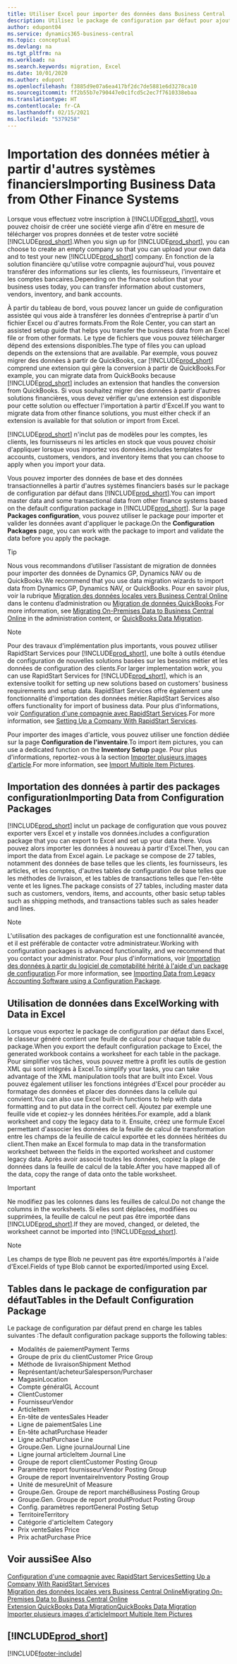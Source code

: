 ```yaml
---
title: Utiliser Excel pour importer des données dans Business Central
description: Utilisez le package de configuration par défaut pour ajouter des données client dans Excel et les importer ensuite dans Business Central.
author: edupont04
ms.service: dynamics365-business-central
ms.topic: conceptual
ms.devlang: na
ms.tgt_pltfrm: na
ms.workload: na
ms.search.keywords: migration, Excel
ms.date: 10/01/2020
ms.author: edupont
ms.openlocfilehash: f3885d9e07a6ea417bf2dc7de5881e6d3278ca10
ms.sourcegitcommit: ff2b55b7e790447e0c1fcd5c2ec7f7610338ebaa
ms.translationtype: HT
ms.contentlocale: fr-CA
ms.lasthandoff: 02/15/2021
ms.locfileid: "5379258"
---
```

# <a name="importing-business-data-from-other-finance-systems"></a><span data-ttu-id="57aa1-103">Importation des données métier à partir d'autres systèmes financiers</span><span class="sxs-lookup"><span data-stu-id="57aa1-103">Importing Business Data from Other Finance Systems</span></span>

<span data-ttu-id="57aa1-104">Lorsque vous effectuez votre inscription à [!INCLUDE[prod_short](includes/prod_short.md)], vous pouvez choisir de créer une société vierge afin d'être en mesure de télécharger vos propres données et de tester votre société [!INCLUDE[prod_short](includes/prod_short.md)].</span><span class="sxs-lookup"><span data-stu-id="57aa1-104">When you sign up for [!INCLUDE[prod_short](includes/prod_short.md)], you can choose to create an empty company so that you can upload your own data and to test your new [!INCLUDE[prod_short](includes/prod_short.md)] company.</span></span> <span data-ttu-id="57aa1-105">En fonction de la solution financière qu'utilise votre compagnie aujourd'hui, vous pouvez transférer des informations sur les clients, les fournisseurs, l'inventaire et les comptes bancaires.</span><span class="sxs-lookup"><span data-stu-id="57aa1-105">Depending on the finance solution that your business uses today, you can transfer information about customers, vendors, inventory, and bank accounts.</span></span>  

<span data-ttu-id="57aa1-106">À partir du tableau de bord, vous pouvez lancer un guide de configuration assistée qui vous aide à transférer les données d'entreprise à partir d'un fichier Excel ou d'autres formats.</span><span class="sxs-lookup"><span data-stu-id="57aa1-106">From the Role Center, you can start an assisted setup guide that helps you transfer the business data from an Excel file or from other formats.</span></span> <span data-ttu-id="57aa1-107">Le type de fichiers que vous pouvez télécharger dépend des extensions disponibles.</span><span class="sxs-lookup"><span data-stu-id="57aa1-107">The type of files you can upload depends on the extensions that are available.</span></span> <span data-ttu-id="57aa1-108">Par exemple, vous pouvez migrer des données à partir de QuickBooks, car [!INCLUDE[prod_short](includes/prod_short.md)] comprend une extension qui gère la conversion à partir de QuickBooks.</span><span class="sxs-lookup"><span data-stu-id="57aa1-108">For example, you can migrate data from QuickBooks because [!INCLUDE[prod_short](includes/prod_short.md)] includes an extension that handles the conversion from QuickBooks.</span></span> <span data-ttu-id="57aa1-109">Si vous souhaitez migrer des données à partir d'autres solutions financières, vous devez vérifier qu'une extension est disponible pour cette solution ou effectuer l'importation à partir d'Excel.</span><span class="sxs-lookup"><span data-stu-id="57aa1-109">If you want to migrate data from other finance solutions, you must either check if an extension is available for that solution or import from Excel.</span></span>  

[!INCLUDE[prod_short](includes/prod_short.md)] <span data-ttu-id="57aa1-110">n'inclut pas de modèles pour les comptes, les clients, les fournisseurs ni les articles en stock que vous pouvez choisir d'appliquer lorsque vous importez vos données.</span><span class="sxs-lookup"><span data-stu-id="57aa1-110">includes templates for accounts, customers, vendors, and inventory items that you can choose to apply when you import your data.</span></span>

<span data-ttu-id="57aa1-111">Vous pouvez importer des données de base et des données transactionnelles à partir d'autres systèmes financiers basés sur le package de configuration par défaut dans [!INCLUDE[prod_short](includes/prod_short.md)].</span><span class="sxs-lookup"><span data-stu-id="57aa1-111">You can import master data and some transactional data from other finance systems based on the default configuration package in [!INCLUDE[prod_short](includes/prod_short.md)].</span></span> <span data-ttu-id="57aa1-112">Sur la page **Packages configuration**, vous pouvez utiliser le package pour importer et valider les données avant d'appliquer le package.</span><span class="sxs-lookup"><span data-stu-id="57aa1-112">On the **Configuration Packages** page, you can work with the package to import and validate the data before you apply the package.</span></span>  

> [!TIP]  
> <span data-ttu-id="57aa1-113">Nous vous recommandons d’utiliser l’assistant de migration de données pour importer des données de Dynamics GP, Dynamics NAV ou de QuickBooks.</span><span class="sxs-lookup"><span data-stu-id="57aa1-113">We recommend that you use data migration wizards to import data from Dynamics GP, Dynamics NAV, or QuickBooks.</span></span> <span data-ttu-id="57aa1-114">Pour en savoir plus, voir la rubrique [Migration des données locales vers Business Central Online](/dynamics365/business-central/dev-itpro/administration/migrate-data) dans le contenu d’administration ou [Migration de données QuickBooks](ui-extensions-quickbooks-data-migration.md).</span><span class="sxs-lookup"><span data-stu-id="57aa1-114">For more information, see [Migrating On-Premises Data to Business Central Online](/dynamics365/business-central/dev-itpro/administration/migrate-data) in the administration content, or [QuickBooks Data Migration](ui-extensions-quickbooks-data-migration.md).</span></span>

> [!NOTE]  
> <span data-ttu-id="57aa1-115">Pour des travaux d'implémentation plus importants, vous pouvez utiliser RapidStart Services pour [!INCLUDE[prod_short](includes/prod_short.md)], une boîte à outils étendue de configuration de nouvelles solutions basées sur les besoins métier et les données de configuration des clients.</span><span class="sxs-lookup"><span data-stu-id="57aa1-115">For larger implementation work, you can use RapidStart Services for [!INCLUDE[prod_short](includes/prod_short.md)], which is an extensive toolkit for setting up new solutions based on customers' business requirements and setup data.</span></span> <span data-ttu-id="57aa1-116">RapidStart Services offre également une fonctionnalité d'importation des données métier.</span><span class="sxs-lookup"><span data-stu-id="57aa1-116">RapidStart Services also offers functionality for import of business data.</span></span> <span data-ttu-id="57aa1-117">Pour plus d'informations, voir [Configuration d'une compagnie avec RapidStart Services](admin-set-up-a-company-with-rapidstart.md).</span><span class="sxs-lookup"><span data-stu-id="57aa1-117">For more information, see [Setting Up a Company With RapidStart Services](admin-set-up-a-company-with-rapidstart.md).</span></span>

<span data-ttu-id="57aa1-118">Pour importer des images d'article, vous pouvez utiliser une fonction dédiée sur la page **Configuration de l'inventaire**.</span><span class="sxs-lookup"><span data-stu-id="57aa1-118">To import item pictures, you can use a dedicated function on the **Inventory Setup** page.</span></span> <span data-ttu-id="57aa1-119">Pour plus d'informations, reportez-vous à la section [Importer plusieurs images d'article](inventory-how-import-item-pictures.md).</span><span class="sxs-lookup"><span data-stu-id="57aa1-119">For more information, see [Import Multiple Item Pictures](inventory-how-import-item-pictures.md).</span></span>

## <a name="importing-data-from-configuration-packages"></a><span data-ttu-id="57aa1-120">Importation des données à partir des packages configuration</span><span class="sxs-lookup"><span data-stu-id="57aa1-120">Importing Data from Configuration Packages</span></span>
[!INCLUDE[prod_short](includes/prod_short.md)] <span data-ttu-id="57aa1-121">inclut un package de configuration que vous pouvez exporter vers Excel et y installe vos données.</span><span class="sxs-lookup"><span data-stu-id="57aa1-121">includes a configuration package that you can export to Excel and set up your data there.</span></span> <span data-ttu-id="57aa1-122">Vous pouvez alors importer les données à nouveau à partir d'Excel.</span><span class="sxs-lookup"><span data-stu-id="57aa1-122">Then, you can import the data from Excel again.</span></span> <span data-ttu-id="57aa1-123">Le package se compose de 27 tables, notamment des données de base telles que les clients, les fournisseurs, les articles, et les comptes, d'autres tables de configuration de base telles que les méthodes de livraison, et les tables de transactions telles que l'en-tête vente et les lignes.</span><span class="sxs-lookup"><span data-stu-id="57aa1-123">The package consists of 27 tables, including master data such as customers, vendors, items, and accounts, other basic setup tables such as shipping methods, and transactions tables such as sales header and lines.</span></span>  

> [!NOTE]  
>   <span data-ttu-id="57aa1-124">L'utilisation des packages de configuration est une fonctionnalité avancée, et il est préférable de contacter votre administrateur.</span><span class="sxs-lookup"><span data-stu-id="57aa1-124">Working with configuration packages is advanced functionality, and we recommend that you contact your administrator.</span></span> <span data-ttu-id="57aa1-125">Pour plus d'informations, voir [Importation des données à partir du logiciel de comptabilité hérité à l'aide d'un package de configuration](across-import-data-configuration-packages.md).</span><span class="sxs-lookup"><span data-stu-id="57aa1-125">For more information, see [Importing Data from Legacy Accounting Software using a Configuration Package](across-import-data-configuration-packages.md).</span></span>

## <a name="working-with-data-in-excel"></a><span data-ttu-id="57aa1-126">Utilisation de données dans Excel</span><span class="sxs-lookup"><span data-stu-id="57aa1-126">Working with Data in Excel</span></span>
<span data-ttu-id="57aa1-127">Lorsque vous exportez le package de configuration par défaut dans Excel, le classeur généré contient une feuille de calcul pour chaque table du package.</span><span class="sxs-lookup"><span data-stu-id="57aa1-127">When you export the default configuration package to Excel, the generated workbook contains a worksheet for each table in the package.</span></span> <span data-ttu-id="57aa1-128">Pour simplifier vos tâches, vous pouvez mettre à profit les outils de gestion XML qui sont intégrés à Excel.</span><span class="sxs-lookup"><span data-stu-id="57aa1-128">To simplify your tasks, you can take advantage of the XML manipulation tools that are built into Excel.</span></span> <span data-ttu-id="57aa1-129">Vous pouvez également utiliser les fonctions intégrées d'Excel pour procéder au formatage des données et placer des données dans la cellule qui convient.</span><span class="sxs-lookup"><span data-stu-id="57aa1-129">You can also use Excel built-in functions to help with data formatting and to put data in the correct cell.</span></span> <span data-ttu-id="57aa1-130">Ajoutez par exemple une feuille vide et copiez-y les données héritées.</span><span class="sxs-lookup"><span data-stu-id="57aa1-130">For example, add a blank worksheet and copy the legacy data to it.</span></span> <span data-ttu-id="57aa1-131">Ensuite, créez une formule Excel permettant d'associer les données de la feuille de calcul de transformation entre les champs de la feuille de calcul exportée et les données héritées du client.</span><span class="sxs-lookup"><span data-stu-id="57aa1-131">Then make an Excel formula to map data in the transformation worksheet between the fields in the exported worksheet and customer legacy data.</span></span> <span data-ttu-id="57aa1-132">Après avoir associé toutes les données, copiez la plage de données dans la feuille de calcul de la table.</span><span class="sxs-lookup"><span data-stu-id="57aa1-132">After you have mapped all of the data, copy the range of data onto the table worksheet.</span></span>  

> [!IMPORTANT]  
>  <span data-ttu-id="57aa1-133">Ne modifiez pas les colonnes dans les feuilles de calcul.</span><span class="sxs-lookup"><span data-stu-id="57aa1-133">Do not change the columns in the worksheets.</span></span> <span data-ttu-id="57aa1-134">Si elles sont déplacées, modifiées ou supprimées, la feuille de calcul ne peut pas être importée dans [!INCLUDE[prod_short](includes/prod_short.md)].</span><span class="sxs-lookup"><span data-stu-id="57aa1-134">If they are moved, changed, or deleted, the worksheet cannot be imported into [!INCLUDE[prod_short](includes/prod_short.md)].</span></span>

> [!NOTE]
> <span data-ttu-id="57aa1-135">Les champs de type Blob ne peuvent pas être exportés/importés à l'aide d'Excel.</span><span class="sxs-lookup"><span data-stu-id="57aa1-135">Fields of type Blob cannot be exported/imported using Excel.</span></span>

## <a name="tables-in-the-default-configuration-package"></a><span data-ttu-id="57aa1-136">Tables dans le package de configuration par défaut</span><span class="sxs-lookup"><span data-stu-id="57aa1-136">Tables in the Default Configuration Package</span></span>
<span data-ttu-id="57aa1-137">Le package de configuration par défaut prend en charge les tables suivantes :</span><span class="sxs-lookup"><span data-stu-id="57aa1-137">The default configuration package supports the following tables:</span></span>

-   <span data-ttu-id="57aa1-138">Modalités de paiement</span><span class="sxs-lookup"><span data-stu-id="57aa1-138">Payment Terms</span></span>
-   <span data-ttu-id="57aa1-139">Groupe de prix du client</span><span class="sxs-lookup"><span data-stu-id="57aa1-139">Customer Price Group</span></span>
-   <span data-ttu-id="57aa1-140">Méthode de livraison</span><span class="sxs-lookup"><span data-stu-id="57aa1-140">Shipment Method</span></span>
-   <span data-ttu-id="57aa1-141">Représentant/acheteur</span><span class="sxs-lookup"><span data-stu-id="57aa1-141">Salesperson/Purchaser</span></span>
-   <span data-ttu-id="57aa1-142">Magasin</span><span class="sxs-lookup"><span data-stu-id="57aa1-142">Location</span></span>
-   <span data-ttu-id="57aa1-143">Compte général</span><span class="sxs-lookup"><span data-stu-id="57aa1-143">GL Account</span></span>
-   <span data-ttu-id="57aa1-144">Client</span><span class="sxs-lookup"><span data-stu-id="57aa1-144">Customer</span></span>
-   <span data-ttu-id="57aa1-145">Fournisseur</span><span class="sxs-lookup"><span data-stu-id="57aa1-145">Vendor</span></span>
-   <span data-ttu-id="57aa1-146">Article</span><span class="sxs-lookup"><span data-stu-id="57aa1-146">Item</span></span>
-   <span data-ttu-id="57aa1-147">En-tête de ventes</span><span class="sxs-lookup"><span data-stu-id="57aa1-147">Sales Header</span></span>
-   <span data-ttu-id="57aa1-148">Ligne de paiement</span><span class="sxs-lookup"><span data-stu-id="57aa1-148">Sales Line</span></span>
-   <span data-ttu-id="57aa1-149">En-tête achat</span><span class="sxs-lookup"><span data-stu-id="57aa1-149">Purchase Header</span></span>
-   <span data-ttu-id="57aa1-150">Ligne achat</span><span class="sxs-lookup"><span data-stu-id="57aa1-150">Purchase Line</span></span>
-   <span data-ttu-id="57aa1-151">Groupe.</span><span class="sxs-lookup"><span data-stu-id="57aa1-151">Gen.</span></span> <span data-ttu-id="57aa1-152">Ligne journal</span><span class="sxs-lookup"><span data-stu-id="57aa1-152">Journal Line</span></span>
-   <span data-ttu-id="57aa1-153">Ligne journal article</span><span class="sxs-lookup"><span data-stu-id="57aa1-153">Item Journal Line</span></span>
-   <span data-ttu-id="57aa1-154">Groupe de report client</span><span class="sxs-lookup"><span data-stu-id="57aa1-154">Customer Posting Group</span></span>
-   <span data-ttu-id="57aa1-155">Paramètre report fournisseur</span><span class="sxs-lookup"><span data-stu-id="57aa1-155">Vendor Posting Group</span></span>
-   <span data-ttu-id="57aa1-156">Groupe de report inventaire</span><span class="sxs-lookup"><span data-stu-id="57aa1-156">Inventory Posting Group</span></span>
-   <span data-ttu-id="57aa1-157">Unité de mesure</span><span class="sxs-lookup"><span data-stu-id="57aa1-157">Unit of Measure</span></span>
-   <span data-ttu-id="57aa1-158">Groupe.</span><span class="sxs-lookup"><span data-stu-id="57aa1-158">Gen.</span></span> <span data-ttu-id="57aa1-159">Groupe de report marché</span><span class="sxs-lookup"><span data-stu-id="57aa1-159">Business Posting Group</span></span>
-   <span data-ttu-id="57aa1-160">Groupe.</span><span class="sxs-lookup"><span data-stu-id="57aa1-160">Gen.</span></span> <span data-ttu-id="57aa1-161">Groupe de report produit</span><span class="sxs-lookup"><span data-stu-id="57aa1-161">Product Posting Group</span></span>
-   <span data-ttu-id="57aa1-162">Config. paramètres report</span><span class="sxs-lookup"><span data-stu-id="57aa1-162">General Posting Setup</span></span>
-   <span data-ttu-id="57aa1-163">Territoire</span><span class="sxs-lookup"><span data-stu-id="57aa1-163">Territory</span></span>
-   <span data-ttu-id="57aa1-164">Catégorie d'article</span><span class="sxs-lookup"><span data-stu-id="57aa1-164">Item Category</span></span>
-   <span data-ttu-id="57aa1-165">Prix vente</span><span class="sxs-lookup"><span data-stu-id="57aa1-165">Sales Price</span></span>
-   <span data-ttu-id="57aa1-166">Prix achat</span><span class="sxs-lookup"><span data-stu-id="57aa1-166">Purchase Price</span></span>

## <a name="see-also"></a><span data-ttu-id="57aa1-167">Voir aussi</span><span class="sxs-lookup"><span data-stu-id="57aa1-167">See Also</span></span>
[<span data-ttu-id="57aa1-168">Configuration d'une compagnie avec RapidStart Services</span><span class="sxs-lookup"><span data-stu-id="57aa1-168">Setting Up a Company With RapidStart Services</span></span>](admin-set-up-a-company-with-rapidstart.md)  
[<span data-ttu-id="57aa1-169">Migration des données locales vers Business Central Online</span><span class="sxs-lookup"><span data-stu-id="57aa1-169">Migrating On-Premises Data to Business Central Online</span></span>](/dynamics365/business-central/dev-itpro/administration/migrate-data)  
[<span data-ttu-id="57aa1-170">Extension QuickBooks Data Migration</span><span class="sxs-lookup"><span data-stu-id="57aa1-170">QuickBooks Data Migration</span></span>](ui-extensions-quickbooks-data-migration.md)  
[<span data-ttu-id="57aa1-171">Importer plusieurs images d'article</span><span class="sxs-lookup"><span data-stu-id="57aa1-171">Import Multiple Item Pictures</span></span>](inventory-how-import-item-pictures.md)

## [!INCLUDE[prod_short](includes/free_trial_md.md)]  


[!INCLUDE[footer-include](includes/footer-banner.md)]